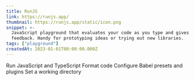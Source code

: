```yaml
---
title: RunJS
link: https://runjs.app/
thumbnail: https://runjs.app/static/icon.png
snippet: >-
  JavaScript playground that evaluates your code as you type and gives instant
  feedback. Handy for prototyping ideas or trying out new libraries.
tags: ["playground"]
createdAt: 2023-01-01T00:00:00.000Z
---
```

Run JavaScript and TypeScript
Format code
Configure Babel presets and plugins
Set a working directory